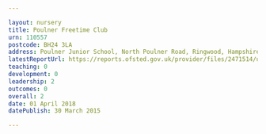 ```yaml
---

layout: nursery
title: Poulner Freetime Club
urn: 110557
postcode: BH24 3LA
address: Poulner Junior School, North Poulner Road, Ringwood, Hampshire, BH24 3LA
latestReportUrl: https://reports.ofsted.gov.uk/provider/files/2471514/urn/110557.pdf
teaching: 0
development: 0
leadership: 2
outcomes: 0
overall: 2
date: 01 April 2018 
datePublish: 30 March 2015

---
```

